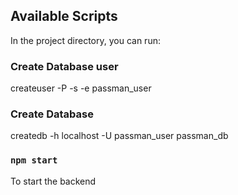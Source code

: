 ## Available Scripts

In the project directory, you can run:

### Create Database user

createuser -P -s -e passman_user

### Create Database

createdb -h localhost -U passman_user passman_db

### `npm start`

To start the backend
